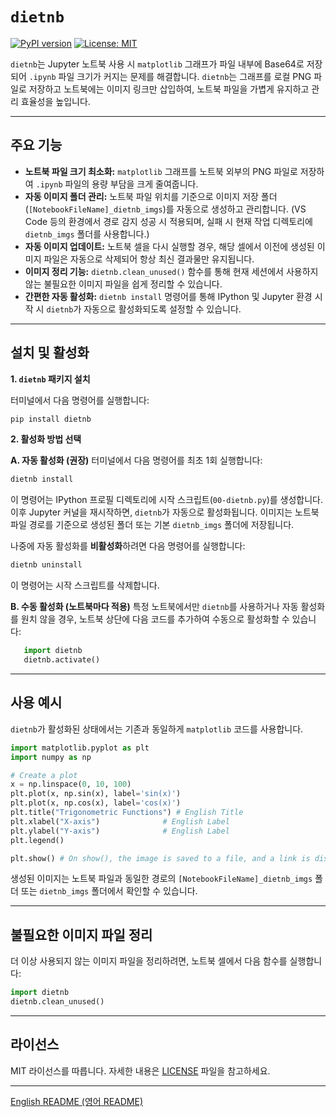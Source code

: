 # **`dietnb`**

[![PyPI version](https://badge.fury.io/py/dietnb.svg)](https://badge.fury.io/py/dietnb)
[![License: MIT](https://img.shields.io/badge/License-MIT-yellow.svg)](https://opensource.org/licenses/MIT)

`dietnb`는 Jupyter 노트북 사용 시 `matplotlib` 그래프가 파일 내부에 Base64로 저장되어 `.ipynb` 파일 크기가 커지는 문제를 해결합니다. `dietnb`는 그래프를 로컬 PNG 파일로 저장하고 노트북에는 이미지 링크만 삽입하여, 노트북 파일을 가볍게 유지하고 관리 효율성을 높입니다.

---

## 주요 기능

*   **노트북 파일 크기 최소화:** `matplotlib` 그래프를 노트북 외부의 PNG 파일로 저장하여 `.ipynb` 파일의 용량 부담을 크게 줄여줍니다.
*   **자동 이미지 폴더 관리:** 노트북 파일 위치를 기준으로 이미지 저장 폴더(`[NotebookFileName]_dietnb_imgs`)를 자동으로 생성하고 관리합니다. (VS Code 등의 환경에서 경로 감지 성공 시 적용되며, 실패 시 현재 작업 디렉토리에 `dietnb_imgs` 폴더를 사용합니다.)
*   **자동 이미지 업데이트:** 노트북 셀을 다시 실행할 경우, 해당 셀에서 이전에 생성된 이미지 파일은 자동으로 삭제되어 항상 최신 결과물만 유지됩니다.
*   **이미지 정리 기능:** `dietnb.clean_unused()` 함수를 통해 현재 세션에서 사용하지 않는 불필요한 이미지 파일을 쉽게 정리할 수 있습니다.
*   **간편한 자동 활성화:** `dietnb install` 명령어를 통해 IPython 및 Jupyter 환경 시작 시 `dietnb`가 자동으로 활성화되도록 설정할 수 있습니다.

---

## 설치 및 활성화

**1. `dietnb` 패키지 설치**

터미널에서 다음 명령어를 실행합니다:
```bash
pip install dietnb
```

**2. 활성화 방법 선택**

   **A. 자동 활성화 (권장)**
   터미널에서 다음 명령어를 최초 1회 실행합니다:
   ```bash
   dietnb install
   ```
   이 명령어는 IPython 프로필 디렉토리에 시작 스크립트(`00-dietnb.py`)를 생성합니다.
   이후 Jupyter 커널을 재시작하면, `dietnb`가 자동으로 활성화됩니다. 이미지는 노트북 파일 경로를 기준으로 생성된 폴더 또는 기본 `dietnb_imgs` 폴더에 저장됩니다.

   나중에 자동 활성화를 **비활성화**하려면 다음 명령어를 실행합니다:
   ```bash
   dietnb uninstall
   ```
   이 명령어는 시작 스크립트를 삭제합니다.

   **B. 수동 활성화 (노트북마다 적용)**
   특정 노트북에서만 `dietnb`를 사용하거나 자동 활성화를 원치 않을 경우, 노트북 상단에 다음 코드를 추가하여 수동으로 활성화할 수 있습니다:
```python
   import dietnb
   dietnb.activate()
```

---

## 사용 예시

`dietnb`가 활성화된 상태에서는 기존과 동일하게 `matplotlib` 코드를 사용합니다.

```python
import matplotlib.pyplot as plt
import numpy as np

# Create a plot
x = np.linspace(0, 10, 100)
plt.plot(x, np.sin(x), label='sin(x)')
plt.plot(x, np.cos(x), label='cos(x)')
plt.title("Trigonometric Functions") # English Title
plt.xlabel("X-axis")              # English Label
plt.ylabel("Y-axis")              # English Label
plt.legend()

plt.show() # On show(), the image is saved to a file, and a link is displayed in the notebook.
```
생성된 이미지는 노트북 파일과 동일한 경로의 `[NotebookFileName]_dietnb_imgs` 폴더 또는 `dietnb_imgs` 폴더에서 확인할 수 있습니다.

---

## 불필요한 이미지 파일 정리

더 이상 사용되지 않는 이미지 파일을 정리하려면, 노트북 셀에서 다음 함수를 실행합니다:

```python
import dietnb
dietnb.clean_unused()
```

---

## 라이선스

MIT 라이선스를 따릅니다. 자세한 내용은 [LICENSE](LICENSE) 파일을 참고하세요.

---
[English README (영어 README)](README.md) 
